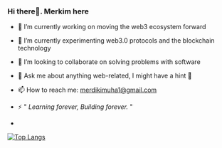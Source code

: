 ### Hi there👋. Merkim here

<!--
**Merdi-kim/Merdi-kim** is a ✨ _special_ ✨ repository because its `README.md` (this file) appears on your GitHub profile.

Here are some ideas to get you started: -->

- 🔭 I’m currently working on moving the web3 ecosystem forward
- 🌱 I’m currently experimenting web3.0 protocols and the blockchain technology
- 👯 I’m looking to collaborate on solving problems with software
- 💬 Ask me about anything web-related, I might have a hint 🤔
- 📫 How to reach me: merdikimuha1@gmail.com

- ⚡ " *Learning forever, Building forever.* "
- 
[![Top Langs](https://github-readme-stats.vercel.app/api/top-langs/?username=Merdi-kim)](https://github.com/Merdi-kim/github-readme-stats)

